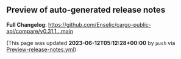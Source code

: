 ## Preview of auto-generated release notes
<!-- Release notes generated using configuration in .github/release.yml at main -->



**Full Changelog**: https://github.com/Enselic/cargo-public-api/compare/v0.31.1...main


(This page was updated **2023-06-12T05:12:28+00:00** by `push` via [Preview-release-notes.yml](https://github.com/Enselic/cargo-public-api/actions/runs/5239778558))
